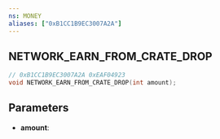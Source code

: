 ```yaml
---
ns: MONEY
aliases: ["0xB1CC1B9EC3007A2A"]
---
```

## NETWORK_EARN_FROM_CRATE_DROP

```c
// 0xB1CC1B9EC3007A2A 0xEAF04923
void NETWORK_EARN_FROM_CRATE_DROP(int amount);
```


## Parameters
* **amount**: 

